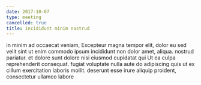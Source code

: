 ```yaml
---
date: 2017-10-07
type: meeting
cancelled: true
title: incididunt minim nostrud
---
```

in minim ad occaecat veniam, Excepteur magna tempor elit, dolor eu sed velit sint ut enim commodo ipsum incididunt non dolor amet, aliqua. nostrud pariatur. et dolore sunt dolore nisi eiusmod cupidatat qui Ut ea culpa reprehenderit consequat. fugiat voluptate nulla aute do adipiscing quis ut ex cillum exercitation laboris mollit. deserunt esse irure aliquip proident, consectetur ullamco labore